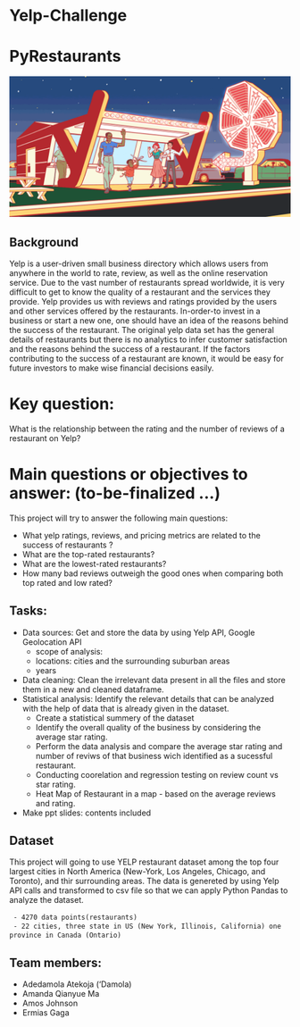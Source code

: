 # Yelp-Challenge 

# PyRestaurants
![Yelp](Images/yelp.gif)
## Background

Yelp is a user-driven small business directory which allows users from anywhere in the world to rate, review, as well as the online reservation service. Due to the vast number of restaurants spread worldwide, it is very difficult to get to know the quality of a restaurant and the services they provide. Yelp provides us with reviews and ratings provided by the users and other services offered by the restaurants. In-order-to invest in a business or start a new one, one should have an idea of the reasons behind the success of the restaurant. The original yelp data set has the general details of restaurants but there is no analytics to infer customer satisfaction and the reasons behind the success of a restaurant. If the factors contributing to the success of a restaurant are known, it would be easy for future investors to make wise financial decisions easily. 

# Key question: 
What is the relationship between the rating and the number of reviews of a restaurant on Yelp?

# Main questions or objectives to answer: (to-be-finalized ...)
 This project will try to answer the following main questions:

* What yelp ratings, reviews, and pricing metrics are related to the success of restaurants ?
* What are the top-rated restaurants?
* What are the lowest-rated restaurants?
* How many bad reviews outweigh the good ones when comparing both top rated and low rated?

## Tasks:
* Data sources: Get and store the data by using Yelp API, Google Geolocation API
  * scope of analysis: 
   - locations: cities and the surrounding suburban areas
   - years
* Data cleaning: Clean the irrelevant data present in all the files and store them in a new and cleaned dataframe.
* Statistical analysis: Identify the relevant details that can be analyzed with the help of data that is already given in the dataset.
  * Create a statistical summery of the dataset
  * Identify the overall quality of the business by considering the average star rating.
  * Perform the data analysis and compare the average star rating and number of reviws of that business wich identified as a sucessful restaurant.
  * Conducting coorelation and regression testing on review count vs star rating. 
  * Heat Map of Restaurant in a map - based on the average reviews and rating. 
* Make ppt slides: contents included

## Dataset 
This project will going to use YELP restaurant dataset among the top four largest cities in North America (New-York, Los Angeles, Chicago, and Toronto), and thir surrounding areas. The data is genereted by using Yelp API calls and transformed to csv file so that we can apply Python Pandas to analyze the dataset.
            
     - 4270 data points(restaurants)
     - 22 cities, three state in US (New York, Illinois, California) one province in Canada (Ontario)

## Team members:
 - Adedamola Atekoja (‘Damola)
 - Amanda Qianyue Ma
 - Amos Johnson  
 - Ermias Gaga 


